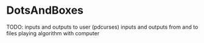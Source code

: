 # DotsAndBoxes
TODO: inputs and outputs to user (pdcurses)
inputs and outputs from and to files
playing algorithm with computer

